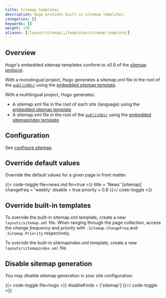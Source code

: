 ```yaml
---
title: Sitemap templates
description: Hugo provides built-in sitemap templates.
categories: []
keywords: []
weight: 130
aliases: [/layout/sitemap/,/templates/sitemap-template/]
---
```


## Overview

Hugo's embedded sitemap templates conform to v0.9 of the [sitemap protocol].

With a monolingual project, Hugo generates a sitemap.xml file in the root of the [`publishDir`] using the [embedded sitemap template].

With a multilingual project, Hugo generates:

- A sitemap.xml file in the root of each site (language) using the [embedded sitemap template]
- A sitemap.xml file in the root of the [`publishDir`] using the [embedded sitemapindex template]

## Configuration

See [configure sitemap](/configuration/sitemap).

## Override default values

Override the default values for a given page in front matter.

{{< code-toggle file=news.md fm=true >}}
title = 'News'
[sitemap]
  changefreq = 'weekly'
  disable = true
  priority = 0.8
{{</ code-toggle >}}

## Override built-in templates

To override the built-in sitemap.xml template, create a new `layouts/sitemap.xml` file. When ranging through the page collection, access the _change frequency_ and _priority_ with `.Sitemap.ChangeFreq` and `.Sitemap.Priority` respectively.

To override the built-in sitemapindex.xml template, create a new `layouts/sitemapindex.xml` file.

## Disable sitemap generation

You may disable sitemap generation in your site configuration:

{{< code-toggle file=hugo >}}
disableKinds = ['sitemap']
{{</ code-toggle >}}

[`publishDir`]: /configuration/all/#publishdir
[embedded sitemap template]: <{{% eturl sitemap %}}>
[embedded sitemapindex template]: <{{% eturl sitemapindex %}}>
[sitemap protocol]: https://www.sitemaps.org/protocol.html

